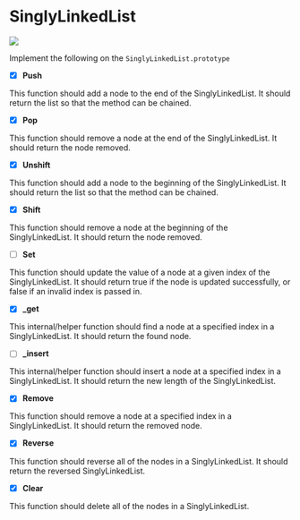 # SinglyLinkedList

<img src="https://l.top4top.io/p_2255yzbzu1.png" />

Implement the following on the `SinglyLinkedList.prototype`

- [x] **Push**

This function should add a node to the end of the SinglyLinkedList. It should return the list so that the method can be chained.

- [x] **Pop**

This function should remove a node at the end of the SinglyLinkedList. It should return the node removed.

- [x] **Unshift**

This function should add a node to the beginning of the SinglyLinkedList. It should return the list so that the method can be chained.

- [x] **Shift**

This function should remove a node at the beginning of the SinglyLinkedList. It should return the node removed.

- [ ] **Set**

This function should update the value of a node at a given index of the SinglyLinkedList. It should return true if the node is updated successfully, or false if an invalid index is passed in.

- [x] **\_get**

This internal/helper function should find a node at a specified index in a SinglyLinkedList. It should return the found node.

- [ ] **\_insert**

This internal/helper function should insert a node at a specified index in a SinglyLinkedList. It should return the new length of the SinglyLinkedList.

- [x] **Remove**

This function should remove a node at a specified index in a SinglyLinkedList. It should return the removed node.

- [x] **Reverse**

This function should reverse all of the nodes in a SinglyLinkedList. It should return the reversed SinglyLinkedList.

- [x] **Clear**

This function should delete all of the nodes in a SinglyLinkedList.
